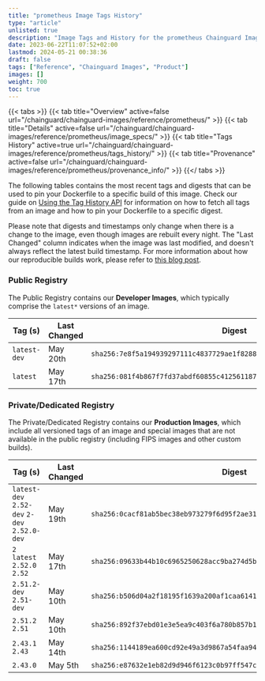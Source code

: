 ```yaml
---
title: "prometheus Image Tags History"
type: "article"
unlisted: true
description: "Image Tags and History for the prometheus Chainguard Image"
date: 2023-06-22T11:07:52+02:00
lastmod: 2024-05-21 00:38:36
draft: false
tags: ["Reference", "Chainguard Images", "Product"]
images: []
weight: 700
toc: true
---
```


{{< tabs >}}
{{< tab title="Overview" active=false url="/chainguard/chainguard-images/reference/prometheus/" >}}
{{< tab title="Details" active=false url="/chainguard/chainguard-images/reference/prometheus/image_specs/" >}}
{{< tab title="Tags History" active=true url="/chainguard/chainguard-images/reference/prometheus/tags_history/" >}}
{{< tab title="Provenance" active=false url="/chainguard/chainguard-images/reference/prometheus/provenance_info/" >}}
{{</ tabs >}}

The following tables contains the most recent tags and digests that can be used to pin your Dockerfile to a specific build of this image. Check our guide on [Using the Tag History API](/chainguard/chainguard-images/using-the-tag-history-api/) for information on how to fetch all tags from an image and how to pin your Dockerfile to a specific digest.

Please note that digests and timestamps only change when there is a change to the image, even though images are rebuilt every night. The "Last Changed" column indicates when the image was last modified, and doesn't always reflect the latest build timestamp. For more information about how our reproducible builds work, please refer to [this blog post](https://www.chainguard.dev/unchained/reproducing-chainguards-reproducible-image-builds).

### Public Registry
The Public Registry contains our **Developer Images**, which typically comprise the `latest*` versions of an image.

| Tag (s)       | Last Changed | Digest                                                                    |
|---------------|--------------|---------------------------------------------------------------------------|
|  `latest-dev` | May 20th     | `sha256:7e8f5a194939297111c4837729ae1f8288413a386eb2bce875a21df3ad80a7a0` |
|  `latest`     | May 17th     | `sha256:081f4b867f7fd37abdf60855c412561187dec37c56c31f639d4b41970c5060a2` |


### Private/Dedicated Registry
The Private/Dedicated Registry contains our **Production Images**, which include all versioned tags of an image and special images that are not available in the public registry (including FIPS images and other custom builds).

| Tag (s)                                       | Last Changed | Digest                                                                    |
|-----------------------------------------------|--------------|---------------------------------------------------------------------------|
|  `latest-dev` `2.52-dev` `2-dev` `2.52.0-dev` | May 19th     | `sha256:0cacf81ab5bec38eb973279f6d95f2ae31dd125ab5c48675726760870a8cec6d` |
|  `2` `latest` `2.52.0` `2.52`                 | May 17th     | `sha256:09633b44b10c6965250628acc9ba274d5bb964a41da696b741f7309f40a25500` |
|  `2.51.2-dev` `2.51-dev`                      | May 10th     | `sha256:b506d04a2f18195f1639a200af1caa6141a196c9301285f75e66becab6f81914` |
|  `2.51.2` `2.51`                              | May 10th     | `sha256:892f37ebd01e3e5ea9c403f6a780b857b16dc806cf9dd84c8907b34dd6aeea46` |
|  `2.43.1` `2.43`                              | May 14th     | `sha256:1144189ea600cd92e49a3d9867a54faa946113edb65c7e8ac92e5a09dece8356` |
|  `2.43.0`                                     | May 5th      | `sha256:e87632e1eb82d9d946f6123c0b97ff547c72697152075073e71033067be30e98` |

